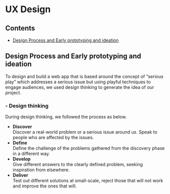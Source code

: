 # UX Design

## Contents

* [Design Process and Early prototyping and ideation](#_1)




<a name="_1"></a>
## Design Process and Early prototyping and ideation

To design and build a web app that is based around the concept of “serious play” which addresses a serious issue but using playful techniques to engage audiences, we used design thinking to generate the idea of our project. 

### - Design thinking

During design thinking, we followed the process as below.
* **Discover**<br/>
Discover a real-world problem or a serious issue around us. Speak to people who are affected by the issues.
* **Define**<br/>
Define the challenge of the problems gathered from the discovery phase in a different way.
* **Develop**<br/>
Give different answers to the clearly defined problem, seeking inspiration from elsewhere.
* **Deliver**<br/>
Test out different solutions at small-scale, reject those that will not work and improve the ones that will.
